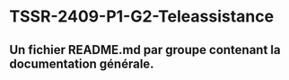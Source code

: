 # TSSR-2409-P1-G2-Teleassistance

## Un fichier README.md par groupe contenant la documentation générale.

